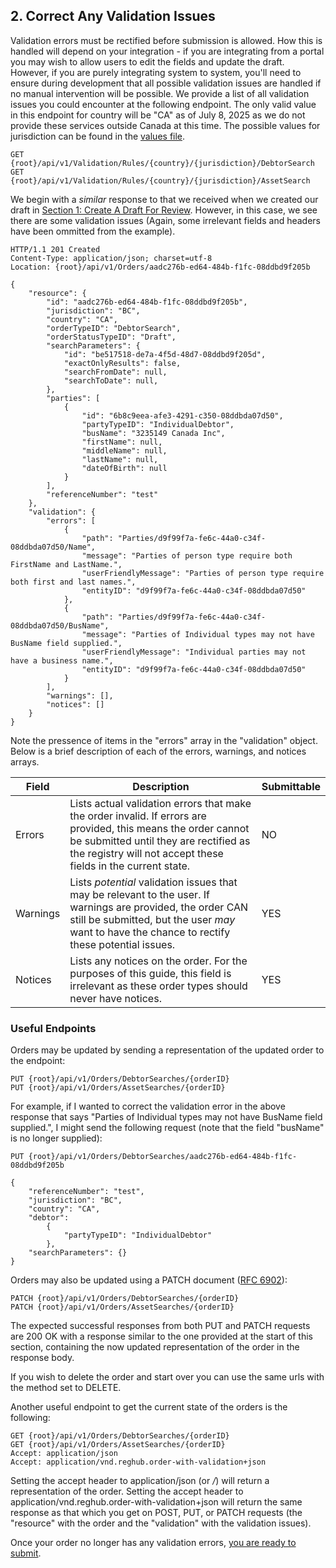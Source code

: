 ## 2. Correct Any Validation Issues

Validation errors must be rectified before submission is allowed. How this is handled will depend on your integration - if you are integrating from a portal you may wish to allow users to edit the fields and update the draft. However, if you are purely integrating system to system, you'll need to ensure during development that all possible validation issues are handled if no manual intervention will be possible. We provide a list of all validation issues you could encounter at the following endpoint. The only valid value in this endpoint for country will be "CA" as of July 8, 2025 as we do not provide these services outside Canada at this time. The possible values for jurisdiction can be found in the [values file](https://github.com/Reg-Hub/API/blob/main/PPSA%20Searches/Values.md).

```
GET {root}/api/v1/Validation/Rules/{country}/{jurisdiction}/DebtorSearch
GET {root}/api/v1/Validation/Rules/{country}/{jurisdiction}/AssetSearch
```

We begin with a _similar_ response to that we received when we created our draft in [Section 1: Create A Draft For Review](). However, in this case, we see there are some validation issues (Again, some irrelevant fields and headers have been ommitted from the example).

```
HTTP/1.1 201 Created
Content-Type: application/json; charset=utf-8
Location: {root}/api/v1/Orders/aadc276b-ed64-484b-f1fc-08ddbd9f205b

{
    "resource": {
        "id": "aadc276b-ed64-484b-f1fc-08ddbd9f205b",
        "jurisdiction": "BC",
        "country": "CA",
        "orderTypeID": "DebtorSearch",
        "orderStatusTypeID": "Draft",
        "searchParameters": {
            "id": "be517518-de7a-4f5d-48d7-08ddbd9f205d",
            "exactOnlyResults": false,
            "searchFromDate": null,
            "searchToDate": null,
        },
        "parties": [
            {
                "id": "6b8c9eea-afe3-4291-c350-08ddbda07d50",
                "partyTypeID": "IndividualDebtor",
                "busName": "3235149 Canada Inc",
                "firstName": null,
                "middleName": null,
                "lastName": null,
                "dateOfBirth": null
            }
        ],
        "referenceNumber": "test"
    },
    "validation": {
        "errors": [
            {
                "path": "Parties/d9f99f7a-fe6c-44a0-c34f-08ddbda07d50/Name",
                "message": "Parties of person type require both FirstName and LastName.",
                "userFriendlyMessage": "Parties of person type require both first and last names.",
                "entityID": "d9f99f7a-fe6c-44a0-c34f-08ddbda07d50"
            },
            {
                "path": "Parties/d9f99f7a-fe6c-44a0-c34f-08ddbda07d50/BusName",
                "message": "Parties of Individual types may not have BusName field supplied.",
                "userFriendlyMessage": "Individual parties may not have a business name.",
                "entityID": "d9f99f7a-fe6c-44a0-c34f-08ddbda07d50"
            }
        ],
        "warnings": [],
        "notices": []
    }
}
```

Note the pressence of items in the "errors" array in the "validation" object. Below is a brief description of each of the errors, warnings, and notices arrays.

| Field | Description | Submittable |
| --- | --- | --- |
| Errors | Lists actual validation errors that make the order invalid. If errors are provided, this means the order cannot be submitted until they are rectified as the registry will not accept these fields in the current state. | NO |
| Warnings | Lists _potential_ validation issues that may be relevant to the user. If warnings are provided, the order CAN still be submitted, but the user _may_ want to have the chance to rectify these potential issues. | YES |
| Notices | Lists any notices on the order. For the purposes of this guide, this field is irrelevant as these order types should never have notices. | YES |

### Useful Endpoints

Orders may be updated by sending a representation of the updated order to the endpoint:

```
PUT {root}/api/v1/Orders/DebtorSearches/{orderID}
PUT {root}/api/v1/Orders/AssetSearches/{orderID}
```

For example, if I wanted to correct the validation error in the above response that says "Parties of Individual types may not have BusName field supplied.", I might send the following request (note that the field "busName" is no longer supplied):

```
PUT {root}/api/v1/Orders/DebtorSearches/aadc276b-ed64-484b-f1fc-08ddbd9f205b

{
    "referenceNumber": "test",
    "jurisdiction": "BC",
    "country": "CA",
    "debtor":
        {
            "partyTypeID": "IndividualDebtor"
        },
    "searchParameters": {}
}
```

Orders may also be updated using a PATCH document ([RFC 6902](https://datatracker.ietf.org/doc/html/rfc6902)):

```
PATCH {root}/api/v1/Orders/DebtorSearches/{orderID}
PATCH {root}/api/v1/Orders/AssetSearches/{orderID}
```

The expected successful responses from both PUT and PATCH requests are 200 OK with a response similar to the one provided at the start of this section, containing the now updated representation of the order in the response body.

If you wish to delete the order and start over you can use the same urls with the method set to DELETE.

Another useful endpoint to get the current state of the orders is the following:

```
GET {root}/api/v1/Orders/DebtorSearches/{orderID}
GET {root}/api/v1/Orders/AssetSearches/{orderID}
Accept: application/json
Accept: application/vnd.reghub.order-with-validation+json
```

Setting the accept header to application/json (or */*) will return a representation of the order. Setting the accept header to application/vnd.reghub.order-with-validation+json will return the same response as that which you get on POST, PUT, or PATCH requests (the "resource" with the order and the "validation" with the validation issues).

Once your order no longer has any validation errors, [you are ready to submit](https://github.com/Reg-Hub/API/blob/main/PPSA%20Searches/3.%20Submit%20Order%20and%20Wait%20For%20Results.md).
